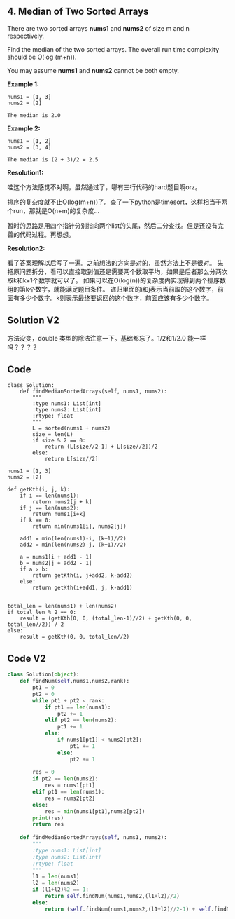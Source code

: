 ## 4. Median of Two Sorted Arrays

There are two sorted arrays **nums1** and **nums2** of size m and n respectively.

Find the median of the two sorted arrays. The overall run time complexity should be O(log (m+n)).

You may assume **nums1** and **nums2** cannot be both empty.

**Example 1:**

```
nums1 = [1, 3]
nums2 = [2]

The median is 2.0
```

**Example 2:**

```
nums1 = [1, 2]
nums2 = [3, 4]

The median is (2 + 3)/2 = 2.5
```

**Resolution1:**

哇这个方法感觉不对啊，虽然通过了，哪有三行代码的hard题目啊orz。

排序的复杂度就不止O(log(m+n))了。查了一下python是timesort，这样相当于两个run，那就是O(n+m)的复杂度...

暂时的思路是用四个指针分别指向两个list的头尾，然后二分查找。但是还没有完善的代码过程。再想想。

**Resolution2:**

看了答案理解以后写了一遍。之前想法的方向是对的，虽然方法上不是很对。
先把原问题拆分，看可以直接取到值还是需要两个数取平均，如果是后者那么分两次取k和k+1个数字就可以了。
如果可以在O(log(n))的复杂度内实现得到两个排序数组的第k个数字，就能满足题目条件。
递归里面的i和j表示当前取的这个数字，前面有多少个数字。k则表示最终要返回的这个数字，前面应该有多少个数字。



## Solution V2

方法没变，double 类型的除法注意一下。基础都忘了。1/2和1/2.0 能一样吗？？？？



## Code




```
class Solution:
    def findMedianSortedArrays(self, nums1, nums2):
        """
        :type nums1: List[int]
        :type nums2: List[int]
        :rtype: float
        """
        L = sorted(nums1 + nums2)
        size = len(L)
        if size % 2 == 0:
            return (L[size//2-1] + L[size//2])/2
        else:
            return L[size//2]
```

```
nums1 = [1, 3]
nums2 = [2]

def getKth(i, j, k):
    if i == len(nums1):
        return nums2[j + k]
    if j == len(nums2):
        return nums1[i+k]
    if k == 0:
        return min(nums1[i], nums2[j])

    add1 = min(len(nums1)-i, (k+1)//2)
    add2 = min(len(nums2)-j, (k+1)//2)

    a = nums1[i + add1 - 1]
    b = nums2[j + add2 - 1]
    if a > b:
        return getKth(i, j+add2, k-add2)
    else:
        return getKth(i+add1, j, k-add1)


total_len = len(nums1) + len(nums2)
if total_len % 2 == 0:
    result = (getKth(0, 0, (total_len-1)//2) + getKth(0, 0, total_len//2)) / 2
else:
    result = getKth(0, 0, total_len//2)
```



## Code V2

```python
class Solution(object):
    def findNum(self,nums1,nums2,rank):
        pt1 = 0
        pt2 = 0
        while pt1 + pt2 < rank:
            if pt1 == len(nums1):
                pt2 += 1
            elif pt2 == len(nums2):
                pt1 += 1
            else:
                if nums1[pt1] < nums2[pt2]:
                    pt1 += 1
                else:
                    pt2 += 1    
        
        res = 0
        if pt2 == len(nums2):
            res = nums1[pt1]
        elif pt1 == len(nums1):
            res = nums2[pt2]
        else:
            res = min(nums1[pt1],nums2[pt2])
        print(res)
        return res
        
    def findMedianSortedArrays(self, nums1, nums2):
        """
        :type nums1: List[int]
        :type nums2: List[int]
        :rtype: float
        """
        l1 = len(nums1)
        l2 = len(nums2)
        if (l1+l2)%2 == 1:
            return self.findNum(nums1,nums2,(l1+l2)//2)
        else:
            return (self.findNum(nums1,nums2,(l1+l2)//2-1) + self.findNum(nums1,nums2,(l1+l2)//2))/2.0
```

